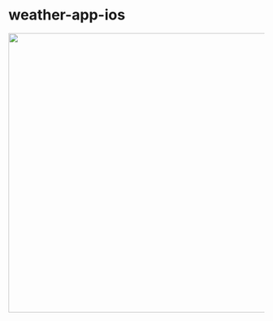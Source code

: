 # weather-app-ios
<img src="https://user-images.githubusercontent.com/18509484/196024121-7e7df487-1c77-4104-a8b8-33ae7258f60e.png" width="550">
